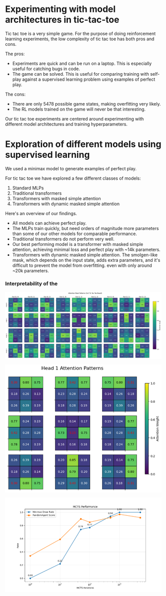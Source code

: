 # Experimenting with model architectures in tic-tac-toe

Tic tac toe is a very simple game. For the purpose of doing reinforcement learning experiments, the low complexity of tic tac toe has both pros and cons.

The pros:

- Experiments are quick and can be run on a laptop. This is especially useful for catching bugs in code.
- The game can be solved. This is useful for comparing training with self-play against a supervised learning problem using examples of perfect play.

The cons:

- There are only 5478 possible game states, making overfitting very likely.
- The RL models trained on the game will never be that interesting.

Our tic tac toe experiments are centered around experimenting with different model architectures and training hyperparameters.

# Exploration of different models using supervised learning

We used a minimax model to generate examples of perfect play.

For tic tac toe we have explored a few different classes of models:

1. Standard MLPs
2. Traditional transformers
3. Transformers with masked simple attention
4. Transformers with dynamic masked simple attention

Here's an overview of our findings.

- All models can achieve perfect play.
- The MLPs train quickly, but need orders of magnitude more parameters than some of our other models for comparable performance.
- Traditional transformers do not perform very well.
- Our best performing model is a transformer with masked simple attention, achieving minimal loss and perfect play with ~14k parameters.
- Transformers with dynamic masked simple attention. The smolgen-like mask, which depends on the input state, adds extra parameters, and it's difficult to prevent the model from overfitting. even with only around ~20k parameters.

### Interpretability of the

![Attention mask](plots/tic_tac_toe_attn_mask.png)

![Head 1 attention pattern](plots/tic_tac_toe_head_1.png)

![Tic tac toe MCTS benchmark](plots/tic_tac_toe_mcts_benchmark.png)
